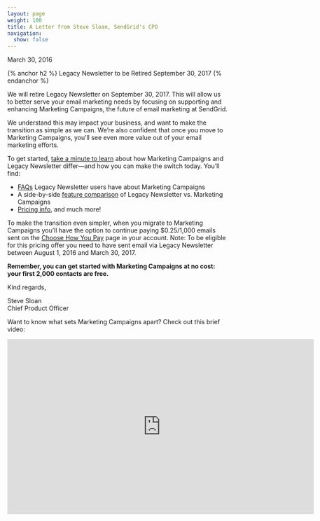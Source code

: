 ```yaml
---
layout: page
weight: 100
title: A Letter from Steve Sloan, SendGrid's CPO
navigation:
  show: false
---
```

March 30, 2016

{% anchor h2 %}
Legacy Newsletter to be Retired September 30, 2017
{% endanchor %}

We will retire Legacy Newsletter on September 30, 2017. This will allow us to better serve your email marketing needs by focusing on supporting and enhancing Marketing Campaigns, the future of email marketing at SendGrid.

We understand this may impact your business, and want to make the transition as simple as we can. We’re also confident that once you move to Marketing Campaigns, you’ll see even more value out of your email marketing efforts.

To get started, [take a minute to learn]({{root_url}}/User_Guide/Legacy_Newsletter/Legacy_Newsletter_Migration/index.html) about how Marketing Campaigns and Legacy Newsletter differ—and how you can make the switch today. You’ll find:

* [FAQs]({{root_url}}/User_Guide/Legacy_Newsletter/Legacy_Newsletter_Migration/faq.html) Legacy Newsletter users have about Marketing Campaigns
* A side-by-side [feature comparison]({{root_url}}/User_Guide/Legacy_Newsletter/Legacy_Newsletter_Migration/Side_by_Side_Comparisons/index.html) of Legacy Newsletter vs. Marketing Campaigns
* [Pricing info]({{root_url}}/User_Guide/Legacy_Newsletter/Legacy_Newsletter_Migration/Side_by_Side_Comparisons/pricing.html), and much more!

To make the transition even simpler, when you migrate to Marketing Campaigns you’ll have the option to continue paying $0.25/1,000 emails sent on the [Choose How You Pay]( https://app.sendgrid.com/settings/choose_how_you_pay) page in your account. Note: To be eligible for this pricing offer you need to have sent email via Legacy Newsletter between August 1, 2016 and March 30, 2017.

<strong>Remember, you can get started with Marketing Campaigns at no cost: your first 2,000 contacts are free.</strong>

Kind regards,

Steve Sloan<br />
Chief Product Officer

Want to know what sets Marketing Campaigns apart? Check out this brief video:

<p><iframe src="https://player.vimeo.com/video/185514373" width="700" height="400" frameborder="0" allowfullscreen=""></iframe></p>
